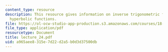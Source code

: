 ```yaml
---
content_type: resource
description: This resource gives information on inverse trigonometric functions and
  hyperbolic functions.
file: https://ol-ocw-studio-app-production.s3.amazonaws.com/courses/18-01-single-variable-calculus-fall-2005/a965aee8315e7d22d2a5b0d3d37500db_lecture_24.pdf
file_type: application/pdf
resourcetype: Document
title: lecture_24.pdf
uid: a965aee8-315e-7d22-d2a5-b0d3d37500db
---
```

